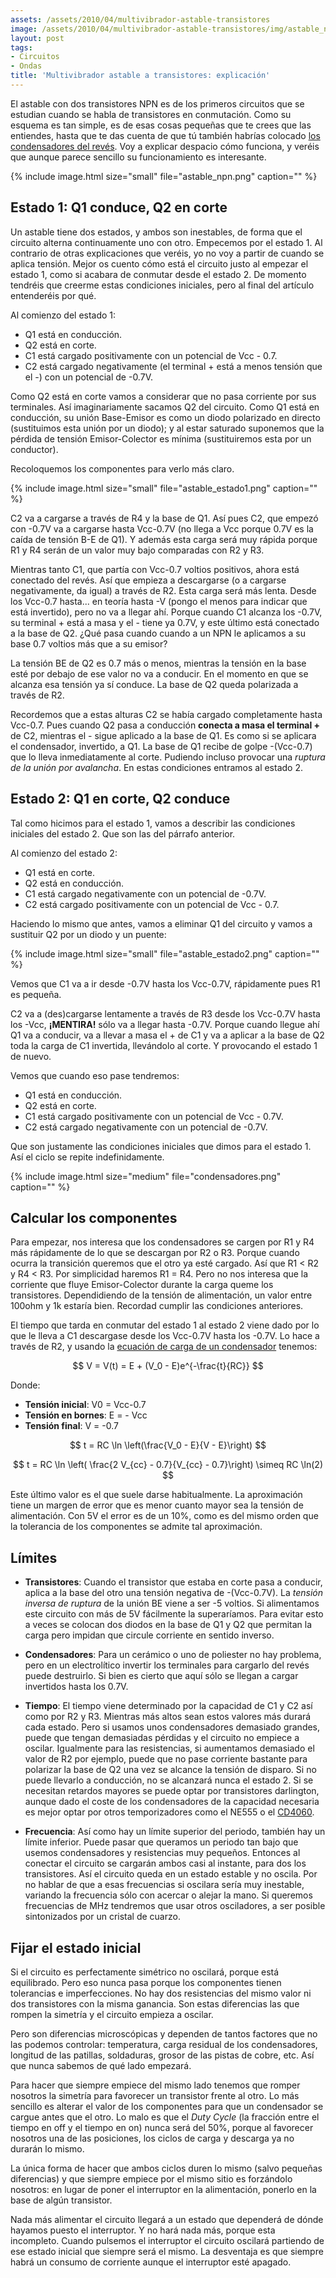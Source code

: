 ```yaml
---
assets: /assets/2010/04/multivibrador-astable-transistores
image: /assets/2010/04/multivibrador-astable-transistores/img/astable_npn.png
layout: post
tags:
- Circuitos
- Ondas
title: 'Multivibrador astable a transistores: explicación'
---
```


El astable con dos transistores NPN es de los primeros circuitos que se estudian cuando se habla de transistores en conmutación. Como su esquema es tan simple, es de esas cosas pequeñas que te crees que las entiendes, hasta que te das cuenta de que tú también habrías colocado [los condensadores del revés](http://www.electro-tech-online.com/electronic-projects-design-ideas-reviews/103591-transistor-astable-multivibrator-problem.html). Voy a explicar despacio cómo funciona, y veréis que aunque parece sencillo su funcionamiento es interesante.

{% include image.html size="small" file="astable_npn.png" caption="" %}

<!--more-->

## Estado 1: Q1 conduce, Q2 en corte

Un astable tiene dos estados, y ambos son inestables, de forma que el circuito alterna continuamente uno con otro. Empecemos por el estado 1. Al contrario de otras explicaciones que veréis, yo no voy a partir de cuando se aplica tensión. Mejor os cuento cómo está el circuito justo al empezar el estado 1, como si acabara de conmutar desde el estado 2. De momento tendréis que creerme estas condiciones iniciales, pero al final del artículo entenderéis por qué.

Al comienzo del estado 1:

- Q1 está en conducción.
- Q2 está en corte.
- C1 está cargado positivamente con un potencial de Vcc - 0.7.
- C2 está cargado negativamente (el terminal + está a menos tensión que el -) con un potencial de -0.7V.

Como Q2 está en corte vamos a considerar que no pasa corriente por sus terminales. Así imaginariamente sacamos Q2 del circuito. Como Q1 está en conducción, su unión Base-Emisor es como un diodo polarizado en directo (sustituimos esta unión por un diodo); y al estar saturado suponemos que la pérdida de tensión Emisor-Colector es mínima (sustituiremos esta por un conductor).

Recoloquemos los componentes para verlo más claro.

{% include image.html size="small" file="astable_estado1.png" caption="" %}

C2 va a cargarse a través de R4 y la base de Q1. Así pues C2, que empezó con -0.7V va a cargarse hasta Vcc-0.7V (no llega a Vcc porque 0.7V es la caída de tensión B-E de Q1). Y además esta carga será muy rápida porque R1 y R4 serán de un valor muy bajo comparadas con R2 y R3.

Mientras tanto C1, que partía con Vcc-0.7 voltios positivos, ahora está conectado del revés. Así que empieza a descargarse (o a cargarse negativamente, da igual) a través de R2. Esta carga será más lenta. Desde los Vcc-0.7 hasta... en teoría hasta -V (pongo el menos para indicar que está invertido), pero no va a llegar ahí. Porque cuando C1 alcanza los -0.7V, su terminal + está a masa y el - tiene ya 0.7V, y este último está conectado a la base de Q2. ¿Qué pasa cuando cuando a un NPN le aplicamos a su base 0.7 voltios más que a su emisor?

La tensión BE de Q2 es 0.7 más o menos, mientras la tensión en la base esté por debajo de ese valor no va a conducir. En el momento en que se alcanza esa tensión ya sí conduce. La base de Q2 queda polarizada a través de R2.

Recordemos que a estas alturas C2 se había cargado completamente hasta Vcc-0.7. Pues cuando Q2 pasa a conducción **conecta a masa el terminal +** de C2, mientras el - sigue aplicado a la base de Q1. Es como si se aplicara el condensador, invertido, a Q1. La base de Q1 recibe de golpe -(Vcc-0.7) que lo lleva inmediatamente al corte. Pudiendo incluso provocar una *ruptura de la unión por avalancha*. En estas condiciones entramos al estado 2.

## Estado 2: Q1 en corte, Q2 conduce

Tal como hicimos para el estado 1, vamos a describir las condiciones iniciales del estado 2. Que son las del párrafo anterior.

Al comienzo del estado 2:

- Q1 está en corte.
- Q2 está en conducción.
- C1 está cargado negativamente con un potencial de -0.7V.
- C2 está cargado positivamente con un potencial de Vcc - 0.7.

Haciendo lo mismo que antes, vamos a eliminar Q1 del circuito y vamos a sustituir Q2 por un diodo y un puente:

{% include image.html size="small" file="astable_estado2.png" caption="" %}

Vemos que C1 va a ir desde -0.7V hasta los Vcc-0.7V, rápidamente pues R1 es pequeña.

C2 va a (des)cargarse lentamente a través de R3 desde los Vcc-0.7V hasta los -Vcc, **¡MENTIRA!** sólo va a llegar hasta -0.7V. Porque cuando llegue ahí Q1 va a conducir, va a llevar a masa el + de C1 y va a aplicar a la base de Q2 toda la carga de C1 invertida, llevándolo al corte. Y provocando el estado 1 de nuevo.

Vemos que cuando eso pase tendremos:

- Q1 está en conducción.
- Q2 está en corte.
- C1 está cargado positivamente con un potencial de Vcc - 0.7V.
- C2 está cargado negativamente con un potencial de -0.7V.

Que son justamente las condiciones iniciales que dimos para el estado 1. Así el ciclo se repite indefinidamente.

{% include image.html size="medium" file="condensadores.png" caption="" %}

## Calcular los componentes

Para empezar, nos interesa que los condensadores se cargen por R1 y R4 más rápidamente de lo que se descargan por R2 o R3. Porque cuando ocurra la transición queremos que el otro ya esté cargado. Así que R1 &lt; R2 y R4 &lt; R3. Por simplicidad haremos R1 = R4. Pero no nos interesa que la corriente que fluye Emisor-Colector durante la carga queme los transistores. Dependidiendo de la tensión de alimentación, un valor entre 100ohm y 1k estaría bien. Recordad cumplir las condiciones anteriores.

El tiempo que tarda en conmutar del estado 1 al estado 2 viene dado por lo que le lleva a C1 descargase desde los Vcc-0.7V hasta los -0.7V. Lo hace a través de R2, y usando la [ecuación de carga de un condensador](http://www.electronicafacil.net/tutoriales/Carga-descarga-condensador.html) tenemos:

$$
V = V(t) = E + (V_0 - E)e^{-\frac{t}{RC}}
$$

Donde:

- **Tensión inicial**: V0 = Vcc-0.7
- **Tensión en bornes**: E = - Vcc
- **Tensión final**: V = -0.7

$$
t = RC \ln \left(\frac{V_0 - E}{V - E}\right)
$$

$$
t = RC \ln \left( \frac{2 V_{cc} - 0.7}{V_{cc} - 0.7}\right) \simeq RC \ln(2)
$$

Este último valor es el que suele darse habitualmente. La aproximación tiene un margen de error que es menor cuanto mayor sea la tensión de alimentación. Con 5V el error es de un 10%, como es del mismo orden que la tolerancia de los componentes se admite tal aproximación.

## Límites

- **Transistores**: Cuando el transistor que estaba en corte pasa a conducir, aplica a la base del otro una tensión negativa de -(Vcc-0.7V). La *tensión inversa de ruptura* de la unión BE viene a ser -5 voltios. Si alimentamos este circuito con más de 5V fácilmente la superaríamos. Para evitar esto a veces se colocan dos diodos en la base de Q1 y Q2 que permitan la carga pero impidan que circule corriente en sentido inverso.

- **Condensadores**: Para un cerámico o uno de poliester no hay problema, pero en un electrolítico invertir los terminales para cargarlo del revés puede destruirlo. Si bien es cierto que aquí sólo se llegan a cargar invertidos hasta los 0.7V.

- **Tiempo**: El tiempo viene determinado por la capacidad de C1 y C2 así como por R2 y R3. Mientras más altos sean estos valores más durará cada estado. Pero si usamos unos condensadores demasiado grandes, puede que tengan demasiadas pérdidas y el circuito no empiece a oscilar. Igualmente para las resistencias, si aumentamos demasiado el valor de R2 por ejemplo, puede que no pase corriente bastante para polarizar la base de Q2 una vez se alcance la tensión de disparo. Si no puede llevarlo a conducción, no se alcanzará nunca el estado 2. Si se necesitan retardos mayores se puede optar por transistores darlington, aunque dado el coste de los condensadores de la capacidad necesaria es mejor optar por otros temporizadores como el NE555 o el [CD4060](http://www.google.com/search?q=cd4060+timer).

- **Frecuencia**: Así como hay un límite superior del periodo, también hay un límite inferior. Puede pasar que queramos un periodo tan bajo que usemos condensadores y resistencias muy pequeños. Entonces al conectar el circuito se cargarán ambos casi al instante, para dos los transistores. Así el circuito queda en un estado estable y no oscila. Por no hablar de que a esas frecuencias si oscilara sería muy inestable, variando la frecuencia sólo con acercar o alejar la mano. Si queremos frecuencias de MHz tendremos que usar otros osciladores, a ser posible sintonizados por un cristal de cuarzo.

## Fijar el estado inicial

Si el circuito es perfectamente simétrico no oscilará, porque está equilibrado. Pero eso nunca pasa porque los componentes tienen tolerancias e imperfecciones. No hay dos resistencias del mismo valor ni dos transistores con la misma ganancia. Son estas diferencias las que rompen la simetría y el circuito empieza a oscilar.

Pero son diferencias microscópicas y dependen de tantos factores que no las podemos controlar: temperatura, carga residual de los condensadores, longitud de las patillas, soldaduras, grosor de las pistas de cobre, etc. Así que nunca sabemos de qué lado empezará.

Para hacer que siempre empiece del mismo lado tenemos que romper nosotros la simetría para favorecer un transistor frente al otro. Lo más sencillo es alterar el valor de los componentes para que un condensador se cargue antes que el otro. Lo malo es que el *Duty Cycle* (la fracción entre el tiempo en off y el tiempo en on) nunca será del 50%, porque al favorecer nosotros una de las posiciones, los ciclos de carga y descarga ya no durarán lo mismo.

La única forma de hacer que ambos ciclos duren lo mismo (salvo pequeñas diferencias) y que siempre empiece por el mismo sitio es forzándolo nosotros: en lugar de poner el interruptor en la alimentación, ponerlo en la base de algún transistor.

Nada más alimentar el circuito llegará a un estado que dependerá de dónde hayamos puesto el interruptor. Y no hará nada más, porque esta incompleto. Cuando pulsemos el interruptor el circuito oscilará partiendo de ese estado inicial que siempre será el mismo. La desventaja es que siempre habrá un consumo de corriente aunque el interruptor esté apagado.
